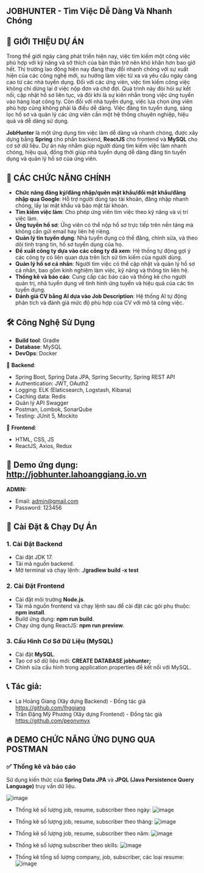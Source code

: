 ## JOBHUNTER - Tìm Việc Dễ Dàng Và Nhanh Chóng

## 🚀 GIỚI THIỆU DỰ ÁN
Trong thế giới ngày càng phát triển hiện nay, việc tìm kiếm một công việc phù hợp với kỹ năng và sở thích của bản thân trở nên khó khăn hơn bao giờ hết. Thị trường lao động hiện nay đang thay đổi nhanh chóng với sự xuất hiện của các công nghệ mới, xu hướng làm việc từ xa và yêu cầu ngày càng cao từ các nhà tuyển dụng. Đối với các ứng viên, việc tìm kiếm công việc không chỉ dừng lại ở việc nộp đơn và chờ đợi. Quá trình này đòi hỏi sự kết nối, cập nhật hồ sơ liên tục, và đôi khi là sự kiên nhẫn trong việc ứng tuyển vào hàng loạt công ty. Còn đối với nhà tuyển dụng, việc lựa chọn ứng viên phù hợp cũng không phải là điều dễ dàng. Việc đăng tin tuyển dụng, sàng lọc hồ sơ và quản lý các ứng viên cần một hệ thống chuyên nghiệp, hiệu quả và dễ dàng sử dụng.

**JobHunter** là một ứng dụng tìm việc làm dễ dàng và nhanh chóng, được xây dựng bằng **Spring** cho phần backend, **ReactJS** cho frontend và **MySQL** cho cơ sở dữ liệu. Dự án này nhằm giúp người dùng tìm kiếm việc làm nhanh chóng, hiệu quả, đồng thời giúp nhà tuyển dụng dễ dàng đăng tin tuyển dụng và quản lý hồ sơ của ứng viên.

## 🎯 CÁC CHỨC NĂNG CHÍNH

- **Chức năng đăng ký/đăng nhập/quên mật khẩu/đổi mật khẩu/đăng nhập qua Google**: Hỗ trợ người dùng tạo tài khoản, đăng nhập nhanh chóng, lấy lại mật khẩu và bảo mật tài khoản.
- **Tìm kiếm việc làm**: Cho phép ứng viên tìm việc theo kỹ năng và vị trí việc làm.
- **Ứng tuyển hố sơ**: Ứng viên có thể nộp hồ sơ trực tiếp trên nền tảng mà không cần gửi email hay liên hệ riêng.
- **Quản lý tin tuyển dụng**: Nhà tuyển dụng có thể đăng, chỉnh sửa, và theo dõi tình trạng tin, hồ sơ tuyển dụng của họ.
- **Đề xuất công ty dựa vào các công ty đã xem**: Hệ thống tự động gợi ý các công ty có liên quan dựa trên lịch sử tìm kiếm của người dùng.
- **Quản lý hồ sơ cá nhân**: Người tìm việc có thể cập nhật và quản lý hồ sơ cá nhân, bao gồm kinh nghiệm làm việc, kỹ năng và thông tin liên hệ.
- **Thống kê và báo cáo**: Cung cấp các báo cáo và thống kê cho người quản trị, nhà tuyển dụng về tình hình ứng tuyển và hiệu quả của các tin tuyển dụng.
- **Đánh giá CV bằng AI dựa vào Job Description**: Hệ thống AI tự động phân tích và đánh giá mức độ phù hợp của CV với mô tả công việc.

## 🛠 Công Nghệ Sử Dụng

- **Build tool**: Gradle
- **Database**: MySQL
- **DevOps**: Docker
 
📌 **Backend**:
- Spring Boot, Spring Data JPA, Spring Security, Spring REST API 
- Authentication: JWT, OAuth2 
- Logging: ELK (Elaticsearch, Logstash, Kibana)
- Caching data: Redis
- Quản lý API Swagger
- Postman, Lombok, SonarQube
- Testing: JUnit 5, Mockito

📌 **Frontend**: 
- HTML, CSS, JS
- ReactJS, Axios, Redux

## 📝 Demo ứng dụng: http://jobhunter.lahoanggiang.io.vn

**ADMIN:**
- Email: admin@gmail.com
- Password: 123456

## 🔧 Cài Đặt & Chạy Dự Án

### 1. Cài Đặt Backend 
- Cài đặt JDK 17.
- Tải mã nguồn backend.
- Mở terminal và chạy lệnh: **./gradlew build -x test**

### 2. Cài Đặt Frontend 
- Cài đặt môi trường **Node.js**.
- Tải mã nguồn frontend và chạy lệnh sau để cài đặt các gói phụ thuộc: **npm install**.
- Build ứng dụng: **npm run build**.
- Chạy ứng dụng ReactJS: **npm run preview**.

### 3. Cấu Hình Cơ Sở Dữ Liệu (MySQL)
- Cài đặt **MySQL**.
- Tạo cơ sở dữ liệu mới: **CREATE DATABASE jobhunter;**
- Chỉnh sửa cấu hình trong application.properties để kết nối với MySQL.

## 📞 Tác giả:
- La Hoàng Giang (Xây dựng Backend) - Đồng tác giả https://github.com/lhggiang
- Trần Đặng Mỹ Phương (Xây dựng Frontend) - Đồng tác giả https://github.com/peonymyx

## 🔥 DEMO CHỨC NĂNG ỨNG DỤNG QUA POSTMAN

### ✅ Thống kê và báo cáo
Sử dụng kiến thức của **Spring Data JPA** và **JPQL (Java Persistence Query Language)** truy vấn dữ liệu.

![image](https://github.com/user-attachments/assets/9df45d06-4a93-4688-991d-2262c769ebbf)

- Thống kê số lượng job, resume, subscriber theo ngày:
![image](https://github.com/user-attachments/assets/3d1f23bb-0dba-4bea-9232-9032096b0cd8)

- Thống kê số lượng job, resume, subscriber theo tháng:
![image](https://github.com/user-attachments/assets/0895817d-95b6-4b3f-8bd7-d25dabd3f7d2)

- Thống kê số lượng job, resume, subscriber theo năm:
![image](https://github.com/user-attachments/assets/31ae3a76-fd09-4801-9a6d-e536a17f6e39)

- Thống kê số lượng subscriber theo skills:
![image](https://github.com/user-attachments/assets/c371e128-7aec-43a5-be80-878d55ee482d)

- Thống kê tổng số lượng company, job, subscriber, các loại resume:
![image](https://github.com/user-attachments/assets/776ab1c3-a9ed-491d-8f25-d3d79c599932)



  

